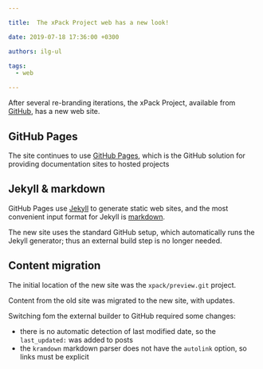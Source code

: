 ```yaml
---

title:  The xPack Project web has a new look!

date: 2019-07-18 17:36:00 +0300

authors: ilg-ul

tags:
  - web

---
```


After several re-branding iterations, the xPack Project, available from
[GitHub](https://github.com/xpack/), has a new web site.

<!--truncate-->

## GitHub Pages

The site continues to use [GitHub Pages](https://pages.github.com),
which is the GitHub solution for providing documentation sites to hosted
projects

## Jekyll & markdown

GitHub Pages use [Jekyll](https://jekyllrb.com) to generate static web
sites, and the most convenient input format for Jekyll is
[markdown](https://daringfireball.net/projects/markdown/syntax).

The new site uses the standard GitHub setup, which automatically runs
the Jekyll generator; thus an external build step is no longer needed.

## Content migration

The initial location of the new site was the `xpack/preview.git` project.

Content from the old site was migrated to the new site, with updates.

Switching fom the external builder to GitHub required some changes:

- there is no automatic detection of last modified date, so
  the `last_updated:` was added to posts
- the `kramdown` markdown parser does not have the `autolink` option, so
  links must be explicit
